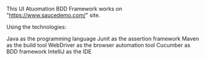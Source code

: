 This UI Atuomation BDD Framework works on "https://www.saucedemo.com/" site.

Using the technologies:

Java as the programming language
Junit as the assertion framework
Maven as the build tool
WebDriver as the browser automation tool
Cucumber as BDD framework
IntelliJ as the IDE
